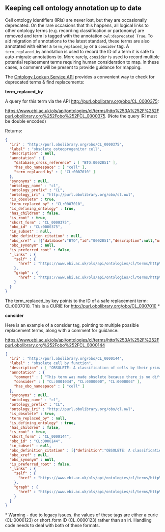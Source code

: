 ## Keeping cell ontology annotation up to date

Cell ontology identifiers (IRIs) are never lost, but they are occasionally deprecated. On the rare occasions that this happens, all logical links to other ontology terms (e.g. recording classification or partonomy) are removed and term is tagged with the annotation `owl:deprecated True`.  To aid migration of annotations to the latest standard,  these terms are also annotated with either a `term_replaced_by` or a `consider` tag.  A `term_replaced_by` annotation is used to record the ID of a term it is safe to auto-migrate annotations to.  More rarely,  `consider` is used to record multiple potential replacement terms requiring human consideration to map.  In these cases, a comment will be present to provide guidance for mapping.

The [Ontology Lookup Service API](https://www.ebi.ac.uk/ols/docs/api#Term) provides a convenient way to check for deprecated terms & find replacements:

**term_replaced_by**

A query for this term via the API http://purl.obolibrary.org/obo/CL_0000375:

https://www.ebi.ac.uk/ols/api/ontologies/cl/terms/http%253A%252F%252Fpurl.obolibrary.org%252Fobo%252FCL_0000375. (Note the query IRI must be double encoded)

Returns:

```json
{
  "iri" : "http://purl.obolibrary.org/obo/CL_0000375",
  "label" : "obsolete osteoprogenitor cell",
  "description" : null,
  "annotation" : {
    "database_cross_reference" : [ "BTO:0002051" ],
    "has_obo_namespace" : [ "cell" ],
    "term replaced by" : [ "CL:0007010" ]
  },
  "synonyms" : null,
  "ontology_name" : "cl",
  "ontology_prefix" : "CL",
  "ontology_iri" : "http://purl.obolibrary.org/obo/cl.owl",
  "is_obsolete" : true,
  "term_replaced_by" : "CL:0007010",
  "is_defining_ontology" : true,
  "has_children" : false,
  "is_root" : true,
  "short_form" : "CL_0000375",
  "obo_id" : "CL:0000375",
  "in_subset" : null,
  "obo_definition_citation" : null,
  "obo_xref" : [{"database":"BTO","id":"0002051","description":null,"url":"http://purl.obolibrary.org/obo/BTO_0002051"}],
  "obo_synonym" : null,
  "is_preferred_root" : false,
  "_links" : {
    "self" : {
      "href" : "https://www.ebi.ac.uk/ols/api/ontologies/cl/terms/http%253A%252F%252Fpurl.obolibrary.org%252Fobo%252FCL_0000375"
    },
    "graph" : {
      "href" : "https://www.ebi.ac.uk/ols/api/ontologies/cl/terms/http%253A%252F%252Fpurl.obolibrary.org%252Fobo%252FCL_0000375/graph"
    }
  }
}
```

The term_replaced_by key points to the ID of a safe replacement term: CL:0007010.  This is a CURIE for http://purl.obolibrary.org/obo/CL_0007010 *

**consider**

Here is an example of a consider tag, pointing to multiple possible replacement terms, along with a comment for guidance.

https://www.ebi.ac.uk/ols/api/ontologies/cl/terms/http%253A%252F%252Fpurl.obolibrary.org%252Fobo%252FCL_0000144


```json
{
  "iri" : "http://purl.obolibrary.org/obo/CL_0000144",
  "label" : "obsolete cell by function",
  "description" : [ "OBSOLETE: A classification of cells by their primary end goal or behavior." ],
  "annotation" : {
    "comment" : [ "This term was made obsolete because there is no difference in meaning between it and 'cell', as any cell can be classified by its function or behavior. If you have used this term in annotation, please replace it with cell (CL:0000000), native cell (CL:0000003), or cell in vitro (CL:0001034) as appropriate." ],
    "consider" : [ "CL:0001034", "CL:0000000", "CL:0000003" ],
    "has_obo_namespace" : [ "cell" ]
  },
  "synonyms" : null,
  "ontology_name" : "cl",
  "ontology_prefix" : "CL",
  "ontology_iri" : "http://purl.obolibrary.org/obo/cl.owl",
  "is_obsolete" : true,
  "term_replaced_by" : null,
  "is_defining_ontology" : true,
  "has_children" : false,
  "is_root" : true,
  "short_form" : "CL_0000144",
  "obo_id" : "CL:0000144",
  "in_subset" : null,
  "obo_definition_citation" : [{"definition":"OBSOLETE: A classification of cells by their primary end goal or behavior.","oboXrefs":[{"database":"FB","id":"ma","description":null,"url":"http://flybase.org/reports/ma.html"}]}],
  "obo_xref" : null,
  "obo_synonym" : null,
  "is_preferred_root" : false,
  "_links" : {
    "self" : {
      "href" : "https://www.ebi.ac.uk/ols/api/ontologies/cl/terms/http%253A%252F%252Fpurl.obolibrary.org%252Fobo%252FCL_0000144"
    },
    "graph" : {
      "href" : "https://www.ebi.ac.uk/ols/api/ontologies/cl/terms/http%253A%252F%252Fpurl.obolibrary.org%252Fobo%252FCL_0000144/graph"
    }
  }
}
```

\* Warning - due to legacy issues, the values of these tags are either a curie (CL:0000123) or short_form ID (CL_0000123) rather than an iri.  Handling code needs to deal with both of these formats.
